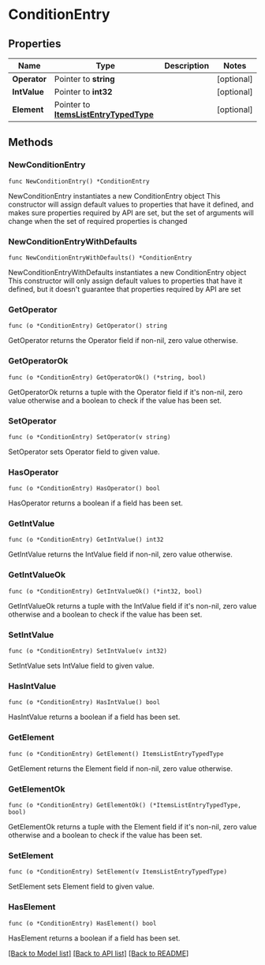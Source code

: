 # ConditionEntry

## Properties

Name | Type | Description | Notes
------------ | ------------- | ------------- | -------------
**Operator** | Pointer to **string** |  | [optional] 
**IntValue** | Pointer to **int32** |  | [optional] 
**Element** | Pointer to [**ItemsListEntryTypedType**](ItemsListEntryTypedType.md) |  | [optional] 

## Methods

### NewConditionEntry

`func NewConditionEntry() *ConditionEntry`

NewConditionEntry instantiates a new ConditionEntry object
This constructor will assign default values to properties that have it defined,
and makes sure properties required by API are set, but the set of arguments
will change when the set of required properties is changed

### NewConditionEntryWithDefaults

`func NewConditionEntryWithDefaults() *ConditionEntry`

NewConditionEntryWithDefaults instantiates a new ConditionEntry object
This constructor will only assign default values to properties that have it defined,
but it doesn't guarantee that properties required by API are set

### GetOperator

`func (o *ConditionEntry) GetOperator() string`

GetOperator returns the Operator field if non-nil, zero value otherwise.

### GetOperatorOk

`func (o *ConditionEntry) GetOperatorOk() (*string, bool)`

GetOperatorOk returns a tuple with the Operator field if it's non-nil, zero value otherwise
and a boolean to check if the value has been set.

### SetOperator

`func (o *ConditionEntry) SetOperator(v string)`

SetOperator sets Operator field to given value.

### HasOperator

`func (o *ConditionEntry) HasOperator() bool`

HasOperator returns a boolean if a field has been set.

### GetIntValue

`func (o *ConditionEntry) GetIntValue() int32`

GetIntValue returns the IntValue field if non-nil, zero value otherwise.

### GetIntValueOk

`func (o *ConditionEntry) GetIntValueOk() (*int32, bool)`

GetIntValueOk returns a tuple with the IntValue field if it's non-nil, zero value otherwise
and a boolean to check if the value has been set.

### SetIntValue

`func (o *ConditionEntry) SetIntValue(v int32)`

SetIntValue sets IntValue field to given value.

### HasIntValue

`func (o *ConditionEntry) HasIntValue() bool`

HasIntValue returns a boolean if a field has been set.

### GetElement

`func (o *ConditionEntry) GetElement() ItemsListEntryTypedType`

GetElement returns the Element field if non-nil, zero value otherwise.

### GetElementOk

`func (o *ConditionEntry) GetElementOk() (*ItemsListEntryTypedType, bool)`

GetElementOk returns a tuple with the Element field if it's non-nil, zero value otherwise
and a boolean to check if the value has been set.

### SetElement

`func (o *ConditionEntry) SetElement(v ItemsListEntryTypedType)`

SetElement sets Element field to given value.

### HasElement

`func (o *ConditionEntry) HasElement() bool`

HasElement returns a boolean if a field has been set.


[[Back to Model list]](../README.md#documentation-for-models) [[Back to API list]](../README.md#documentation-for-api-endpoints) [[Back to README]](../README.md)


